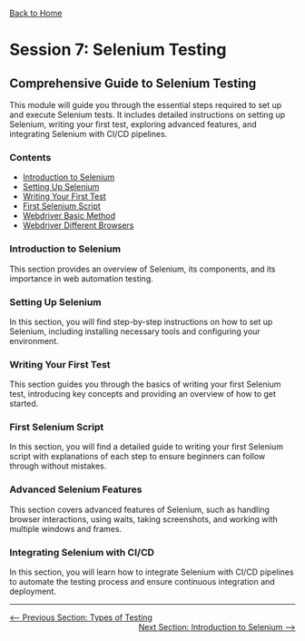 [Back to Home](../README.md)

# Session 7: Selenium Testing

## Comprehensive Guide to Selenium Testing

This module will guide you through the essential steps required to set up and execute Selenium tests. It includes detailed instructions on setting up Selenium, writing your first test, exploring advanced features, and integrating Selenium with CI/CD pipelines.

### Contents
- [Introduction to Selenium](introduction-to-selenium.md)
- [Setting Up Selenium](setting-up-selenium.md)
- [Writing Your First Test](writing-your-first-test.md)
- [First Selenium Script](first-selenium-script.md)
- [Webdriver Basic Method](webdriver-basic-methods.md)
- [Webdriver Different Browsers](different-browsers.md)

### Introduction to Selenium
This section provides an overview of Selenium, its components, and its importance in web automation testing.

### Setting Up Selenium
In this section, you will find step-by-step instructions on how to set up Selenium, including installing necessary tools and configuring your environment.

### Writing Your First Test
This section guides you through the basics of writing your first Selenium test, introducing key concepts and providing an overview of how to get started.

### First Selenium Script
In this section, you will find a detailed guide to writing your first Selenium script with explanations of each step to ensure beginners can follow through without mistakes.

### Advanced Selenium Features
This section covers advanced features of Selenium, such as handling browser interactions, using waits, taking screenshots, and working with multiple windows and frames.

### Integrating Selenium with CI/CD
In this section, you will learn how to integrate Selenium with CI/CD pipelines to automate the testing process and ensure continuous integration and deployment.

---

<div style="width: 100%">
<a href='../6-introduction-to-testing/types-of-testing.md'><-- Previous Section: Types of Testing</a>
<div align="right"><a href='introduction-to-selenium.md'> Next Section: Introduction to Selenium --></a></div>
</div>
